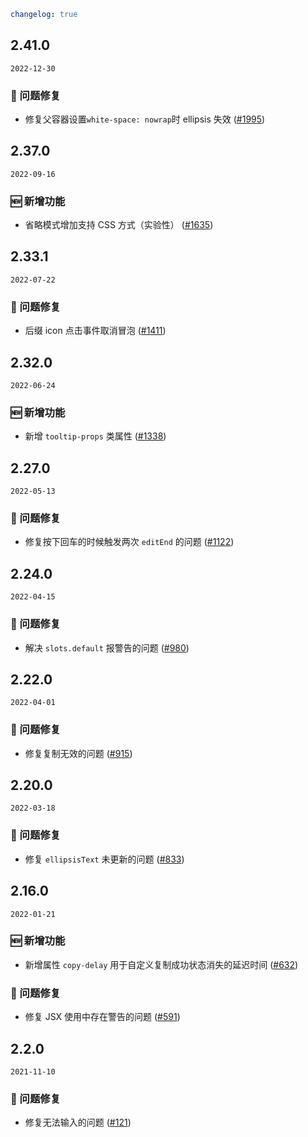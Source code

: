```yaml
changelog: true
```

## 2.41.0

`2022-12-30`

### 🐛 问题修复

- 修复父容器设置`white-space: nowrap`时 ellipsis 失效 ([#1995](https://github.com/arco-design/arco-design-vue/pull/1995))


## 2.37.0

`2022-09-16`

### 🆕 新增功能

- 省略模式增加支持 CSS 方式（实验性） ([#1635](https://github.com/arco-design/arco-design-vue/pull/1635))


## 2.33.1

`2022-07-22`

### 🐛 问题修复

- 后缀 icon 点击事件取消冒泡 ([#1411](https://github.com/arco-design/arco-design-vue/pull/1411))


## 2.32.0

`2022-06-24`

### 🆕 新增功能

- 新增 `tooltip-props` 类属性 ([#1338](https://github.com/arco-design/arco-design-vue/pull/1338))


## 2.27.0

`2022-05-13`

### 🐛 问题修复

- 修复按下回车的时候触发两次 `editEnd` 的问题 ([#1122](https://github.com/arco-design/arco-design-vue/pull/1122))


## 2.24.0

`2022-04-15`

### 🐛 问题修复

- 解决 `slots.default` 报警告的问题 ([#980](https://github.com/arco-design/arco-design-vue/pull/980))


## 2.22.0

`2022-04-01`

### 🐛 问题修复

- 修复复制无效的问题 ([#915](https://github.com/arco-design/arco-design-vue/pull/915))


## 2.20.0

`2022-03-18`

### 🐛 问题修复

- 修复 `ellipsisText` 未更新的问题 ([#833](https://github.com/arco-design/arco-design-vue/pull/833))


## 2.16.0

`2022-01-21`

### 🆕 新增功能

- 新增属性 `copy-delay` 用于自定义复制成功状态消失的延迟时间 ([#632](https://github.com/arco-design/arco-design-vue/pull/632))

### 🐛 问题修复

- 修复 JSX 使用中存在警告的问题 ([#591](https://github.com/arco-design/arco-design-vue/pull/591))


## 2.2.0

`2021-11-10`

### 🐛 问题修复

- 修复无法输入的问题 ([#121](https://github.com/arco-design/arco-design-vue/pull/121))

